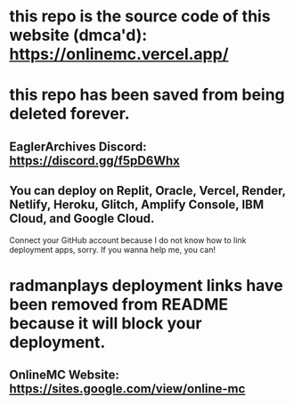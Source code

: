 # this repo is the source code of this website (dmca'd): https://onlinemc.vercel.app/
# this repo has been saved from being deleted forever.
## EaglerArchives Discord: https://discord.gg/f5pD6Whx

## You can deploy on Replit, Oracle, Vercel, Render, Netlify, Heroku, Glitch, Amplify Console, IBM Cloud, and Google Cloud.
Connect your GitHub account because I do not know how to link deployment apps, sorry. If you wanna help me, you can!

# radmanplays deployment links have been removed from README because it will block your deployment.

## OnlineMC Website: https://sites.google.com/view/online-mc

